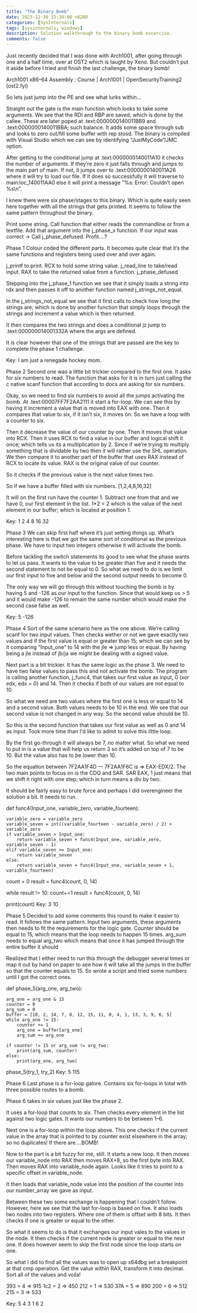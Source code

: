 ```yaml
---
title: "The Binary Bomb"
date: 2023-12-30 15:30:00 +0200  
categories: [SysInternals]
tags: [sysinternals, windows]
description: Solution walkthrough to the binary bomb excercise.
comments: false
---
```


Just recently decided that I was done with Arch1001, after going through one and a half time, over at OST2 which is taught by Xeno. But couldn’t put it aside before I tried and finish the last challenge, the binary bomb!

Arch1001 x86–64 Assembly : Course | Arch1001 | OpenSecurityTraining2 (ost2.fyi)

So lets just jump into the PE and see what lurks within…

Straight out the gate is the main function which looks to take some arguments. We see that the RDI and RBP are saved; which is done by the callee. These are later poped at .text:0000000140011BB9 and .text:0000000140011BBA; such balance. It adds some space through sub and looks to zero out/fill some buffer with rep stosd. The binary is compiled with Visual Studio which we can see by identifying “JustMyCode”/JMC option.


After getting to the conditional jump at .text:0000000140011A10 it checks the number of arguments. If they’re zero it just falls through and jumps to the main part of main. If not, it jumps over to .text:0000000140011A26 where it will try to load our file. If it does so successfully it will traverse to main:loc_140011AA0 else it will print a message ”%s: Error: Couldn’t open %s\n”.


I knew there were six phase/stages to this binary. Which is quite easily seen here together with all the strings that gets printed. It seems to follow the same pattern throughout the binary.

Print some string.
Call function that either reads the commandline or from a textfile.
Add that argument into the j_phase_x function.
If our input was correct -> Call j_phase_defused.
Profit….?

Phase 1
Colour coded the different parts. It becomes quite clear that it’s the same functions and registers being used over and over again.

j_printf to print. RCX to hold some string value. j_read_line to take/read input. RAX to take the returned value from a function. j_phase_defused


Stepping into the j_phase_1 function we see that it simply loads a string into rdx and then passes it off to another function named j_strings_not_equal.


In the j_strings_not_equal we see that it first calls to check how long the strings are; which is done by another function that simply loops through the strings and increment a value which is then returned.

It then compares the two strings and does a conditional jz jump to .text:000000014001332A where the args are defined.


It is clear however that one of the strings that are passed are the key to complete the phase 1 challenge.

Key: I am just a renegade hockey mom.


Phase 2
Second one was a little bit trickier compared to the first one. It asks for six numbers to read. The function that asks for it is in turn just calling the c native scanf function that according to docs are asking for six numbers.

Okay, so we need to find six numbers to avoid all the jumps activating the bomb. At .text:00007FF7F2AA2111 it start a for-loop. We can see this by having it increment a value that is moved into EAX with one. Then it compares that value to six, if it isn’t six, it moves on. So we have a loop with a counter to six.

Then it decrease the value of our counter by one. Then it moves that value into RCX. Then it uses RCX to find a value in our buffer and logical shift it once; which tells us its a multiplication by 2. Since if we’re trying to multiply something that is dividable by two then it will rather use the SHL operation. We then compare it to another part of the buffer that uses RAX instead of RCX to locate its value. RAX is the original value of our counter.

So it checks if the previous value is the next value times two.

So if we have a buffer filled with six numbers. [1,2,4,8,16,32]

It will on the first run have the counter 1. Subtract one from that and we have 0, our first element in the list. 1*2 = 2 which is the value of the next element in our buffer; which is located at position 1.


Key: 1 2 4 8 16 32


Phase 3
We can skip first half where it’s just setting things up. What’s interesting here is that we got the same sort of conditional as the previous phase. We have to input two integers otherwise it will activate the bomb.


Before tackling the switch statements its good to see what the phase wants to let us pass. It wants to the value to be greater than five and it needs the second statement to not be equal to 0. So what we need to do is we limit our first input to five and below and the second output needs to become 0.


The only way we will go through this without touching the bomb is by having 5 and -126 as our input to the function. Since that would keep us > 5 and it would make -126 to remain the same number which would make the second case false as well.


Key: 5 -126


Phase 4
Sort of the same scenario here as the one above. We’re calling scanf for two input values. Then checks wether or not we gave exactly two values and if the first value is equal or greater than 15; which we can see by it comparing “Input_one” to 14 with the jle => jump less or equal. By having being a jle instead of jb/ja we might be dealing with a signed value.


Next part is a bit trickier. It has the same logic as the phase 3. We need to have two false values to pass this and not activate the bomb. The program is calling another function, j_func4, that takes our first value as input, 0 (xor edx, edx = 0) and 14. Then it checks if both of our values are not equal to 10.

So what we need are two values where the first one is less or equal to 14 and a second value. Both values needs to be 10 in the end. We see that our second value is not changed in any way. So the second value should be 10.


So this is the second function that takes our first value as well as 0 and 14 as input. Took more time than I'd like to admit to solve this little loop.

By the first go-through it will always be 7, no matter what. So what we need to put in is a value that will help us return 3 so it’s added on top of 7 to be 10. But the value also has to be lower than 10.

So the equation between 7F2AA1F4D — 7F2AA1F6C is => EAX-EDX/2. The two main points to focus on is the CDQ and SAR. SAR EAX, 1 just means that we shift it right with one step; which in turn means a div by two.


It should be fairly easy to brute force and perhaps I did overengineer the solution a bit. It needs to run.

def func4(Input_one, variable_zero, variable_fourteen):

    variable_zero = variable_zero
    variable_seven = int((variable_fourteen - variable_zero) / 2) + variable_zero
    if variable_seven > Input_one:
        return variable_seven + func4(Input_one, variable_zero, variable_seven - 1)
    elif variable_seven >= Input_one:
        return variable_seven
    else:
        return variable_seven + func4(Input_one, variable_seven + 1, variable_fourteen)
    
count = 0
result = func4(count, 0, 14)

while result != 10:
    count+=1
    result = func4(count, 0, 14)

print(count)
Key: 3 10


Phase 5
Decided to add some comments this round to make it easier to read. It follows the same pattern. Input two arguments, these arguments then needs to fit the requirements for the logic gate. Counter should be equal to 15, which means that the loop needs to happen 15 times. arg_sum needs to equal arg_two which means that once it has jumped through the entire buffer it should


Realized that I either need to run this through the debugger several times or map it out by hand on paper to see how it will take all the jumps in the buffer so that the counter equals to 15. So wrote a script and tried some numbers until I got the correct ones.

def phase_5(arg_one, arg_two):

    arg_one = arg_one & 15 
    counter = 0
    arg_sum = 0
    buffer = [10, 2, 14, 7, 8, 12, 15, 11, 0, 4, 1, 13, 3, 9, 6, 5]
    while arg_one != 15:
        counter += 1
        arg_one = buffer[arg_one]
        arg_sum += arg_one

    if counter != 15 or arg_sum != arg_two:
        print(arg_sum, counter)
    else: 
        print(arg_one, arg_two)


phase_5(try_1, try_2)
Key: 5 115


Phase 6
Last phase is a for-loop galore. Contains six for-loops in total with three possible routes to a bomb.


Phase 6 takes in six values just like the phase 2.


It uses a for-loop that counts to six. Then checks every element in the list against two logic gates. It wants our numbers to be between 1–6.


Next one is a for-loop within the loop above. This one checks if the current value in the array that is pointed to by counter exist elsewhere in the array; so no duplicates! If there are….BOMB!


Now to the part is a bit fuzzy for me, still. It starts a new loop. It then moves our variable_node into RAX then moves RAX+8, so the first byte into RAX. Then moves RAX into variable_node again. Looks like it tries to point to a specific offset in variable_node.


It then loads that variable_node value into the position of the counter into our number_array we gave as input.


Between these two some exchange is happening that I couldn’t follow. However, here we see that the last for-loop is based on five. It also loads two nodes into two registers. Where one of them is offset with 8 bits. It then checks if one is greater or equal to the other.

So what it seems to do is that it exchanges our input vales to the values in the node. It then checks if the current node is greater or equal to the next one. It does however seem to skip the first node since the loop starts on one.


So what I did to find all the values was to open up x64dbg set a breakpoint at that cmp operation. Get the value within RAX, transform it into decimal. Sort all of the values and voila!


393 = 4 => 915
1c2 = 2 => 450
212 = 1 => 530
37A = 5 => 890
200 = 6 => 512
215 = 3 => 533

Key: 5 4 3 1 6 2


